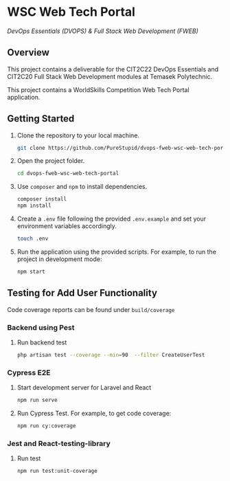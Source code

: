 # WSC Web Tech Portal
_DevOps Essentials (DVOPS) & Full Stack Web Development (FWEB)_

## Overview
This project contains a deliverable for the CIT2C22 DevOps Essentials and CIT2C20 Full Stack Web Development modules at Temasek Polytechnic.

This project contains a WorldSkills Competition Web Tech Portal application.

## Getting Started
1. Clone the repository to your local machine.
   
   ```sh
   git clone https://github.com/PureStupid/dvops-fweb-wsc-web-tech-portal.git
   ```
   
3. Open the project folder.
   
   ```sh
   cd dvops-fweb-wsc-web-tech-portal
   ```
   
5. Use `composer` and `npm` to install dependencies.

   ```sh
   composer install
   npm install
   ```
   
7. Create a `.env` file following the provided `.env.example` and set your environment variables accordingly.

   ```sh
   touch .env
   ```
   
9. Run the application using the provided scripts.
   For example, to run the project in development mode:

    ```sh
    npm start
    ```


## Testing for Add User Functionality
Code coverage reports can be found under `build/coverage`

### Backend using Pest
1. Run backend test
   ```sh
   php artisan test --coverage --min=90  --filter CreateUserTest
   ```
   
### Cypress E2E
1. Start development server for Laravel and React
   ```sh
   npm run serve
   ```

2. Run Cypress Test. For example, to get code coverage:
   ```sh
   npm run cy:coverage
   ```

### Jest and React-testing-library
1. Run test
   ```sh
   npm run test:unit-coverage
   ```
